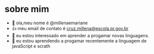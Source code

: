 # sobre mim
- 👋 ola,meu nome é @millenaemariane
- :+1: meu email de contato é cruz.millena@escola.pr.gov.br
-  👀 eu estou interessado em aprender a progamar novas linguagens.
- 🌱 eu estou aprendendo a progamar recentemente a linguagem de javaScript e scrath

